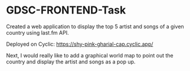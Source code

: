 # GDSC-FRONTEND-Task

Created a web application to display the top 5 artist and songs of a given country using last.fm API.

Deployed on Cyclic: https://shy-pink-gharial-cap.cyclic.app/

Next, I would really like to add a graphical world map to point out the country and display the artist and songs as a pop up.
